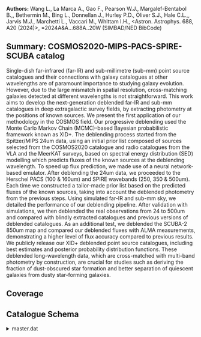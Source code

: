 **Authors:** Wang L., La Marca A., Gao F., Pearson W.J., Margalef-Bentabol B.,, Bethermin M., Bing L., Donnellan J., Hurley P.D., Oliver S.J., Hale C.L.,, Jarvis M.J., Marchetti L., Vaccari M., Whittam I.H., <Astron. Astrophys. 688, A20 (2024)>, =2024A&A...688A..20W (SIMBAD/NED BibCode)

## Summary: COSMOS2020-MIPS-PACS-SPIRE-SCUBA catalog 

Single-dish far-infrared (far-IR) and sub-millimetre (sub-mm) point source catalogues and their connections with galaxy catalogues at other wavelengths are of paramount importance to studying galaxy evolution. However, due to the large mismatch in spatial resolution, cross-matching galaxies detected at different wavelengths is not straightforward. This work aims to develop the next-generation deblended far-IR and sub-mm catalogues in deep extragalactic survey fields, by extracting photometry at the positions of known sources. We present the first application of our methodology in the COSMOS field. Our progressive deblending used the Monte Carlo Markov Chain (MCMC)-based Bayesian probabilistic framework known as XID+. The deblending process started from the Spitzer/MIPS 24um data, using an initial prior list composed of sources selected from the COSMOS2020 catalogue and radio catalogues from the VLA and the MeerKAT surveys, based on spectral energy distribution (SED) modelling which predicts fluxes of the known sources at the deblending wavelength. To speed up flux prediction, we made use of a neural network-based emulator. After deblending the 24um data, we proceeded to the Herschel PACS (100 & 160um) and SPIRE wavebands (250, 350 & 500um). Each time we constructed a tailor-made prior list based on the predicted fluxes of the known sources, taking into account the deblended photometry from the previous steps. Using simulated far-IR and sub-mm sky, we detailed the performance of our deblending pipeline. After validation with simulations, we then deblended the real observations from 24 to 500um and compared with blindly extracted catalogues and previous versions of deblended catalogues. As an additional test, we deblended the SCUBA-2 850um map and compared our deblended fluxes with ALMA measurements, demonstrating a higher level of flux accuracy compared to previous results. We publicly release our XID+ deblended point source catalogues, including best estimates and posterior probability distribution functions. These deblended long-wavelength data, which are cross-matched with multi-band photometry by construction, are crucial for studies such as deriving the fraction of dust-obscured star formation and better separation of quiescent galaxies from dusty star-forming galaxies.
## Coverage
## Catalogue Schema

<details>
<summary>master.dat</summary>

| Bytes   | Format   | Units    | Label      | Explanations                            |
|:--------|:---------|:---------|:-----------|:----------------------------------------|
| 1- 7    | I7       | ---      | ID         | COSMOS2020 ID                           |
| 9- 23   | F15.11   | deg      | RAdeg      | Right Ascension (J2000) from COSMOS2020 |
| 25- 39  | F15.11   | deg      | DEdeg      | Declination (J2000) from COSMOS2020     |
| 41- 49  | F9.6     | mJy      | F24        | 24um flux density (median) (F_24)       |
| 51- 58  | F8.6     | mJy/beam | Sigconf24  | Fitted Background of 24um map (median)  |
| 60- 67  | F8.6     | mJy      | s_F24      | Maximum of sigma+ and sigma- for        |
| 69- 76  | F8.6     | mJy/beam | e_F24      | Total error for 24um flux density       |
| 78- 87  | F10.6    | mJy      | F100       | ?=- 100um flux density (median) (F_100) |
| 89- 98  | F10.6    | mJy      | F160       | ?=- 160um flux density (median) (F_160) |
| 100-108 | F9.6     | mJy/beam | Sigconf100 | ?=- Fitted Background of 100um map      |
| 110-118 | F9.6     | mJy/beam | Sigconf160 | ?=- Fitted Background of 160um map      |
| 120-127 | F8.6     | mJy      | s_F100     | ?=- Maximum of sigma+ and sigma- for    |
| 129-137 | F9.6     | mJy/beam | e_F100     | ?=- Total error for 100um flux density  |
| 139-147 | F9.6     | mJy      | s_F160     | ?=- Maximum of sigma+ and sigma- for    |
| 149-157 | F9.6     | mJy/beam | e_F160     | ?=- Total error for 160um flux density  |
| 159-169 | F11.6    | mJy      | F250       | ?=- 250um flux density (median) (F_250) |
| 171-180 | F10.6    | mJy      | F350       | ?=- 350um flux density (median) (F_350) |
| 182-191 | F10.6    | mJy      | F500       | ?=- 500um flux density (median) (F_500) |
| 193-200 | F8.5     | mJy/beam | Sigconf250 | ?=- Fitted Background of 250um map      |
| 202-209 | F8.5     | mJy/beam | Sigconf350 | ?=- Fitted Background of 350um map      |
| 211-219 | F9.6     | mJy/beam | Sigconf500 | ?=- Fitted Background of 500um map      |
| 221-229 | F9.6     | mJy      | s_F250     | ?=- Maximum of sigma+ and sigma- for    |
| 231-239 | F9.6     | mJy/beam | e_F250     | ?=- Total error for 250um flux density  |
| 241-249 | F9.6     | mJy      | s_F350     | ?=- Maximum of sigma+ and sigma- for    |
| 251-259 | F9.6     | mJy/beam | e_F350     | ?=- Total error for 350um flux density  |
| 261-269 | F9.6     | mJy      | s_F500     | ?=- Maximum of sigma+ and sigma- for    |
| 271-279 | F9.6     | mJy/beam | e_F500     | ?=- Total error for 500um flux density  |
| 281-289 | F9.6     | mJy      | F850       | ?=- 850um flux density (median) (F_850) |
| 291-301 | F11.6    | mJy/beam | Sigconf850 | ?=- Fitted Background of 850um map      |
| 303-310 | F8.6     | mJy      | s_F850     | ?=- Maximum of sigma+ and sigma- for    |
| 312-322 | F11.6    | mJy/beam | e_F850     | ?=- Total error for 850um flux density  |
</details>
